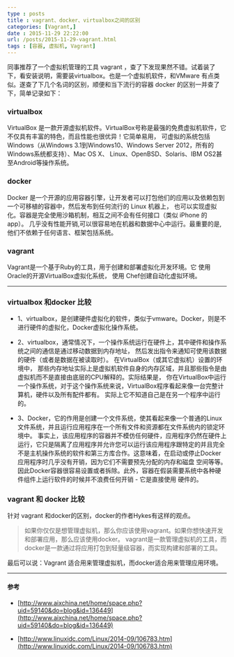 ```yaml
---
type : posts
title : vagrant、docker、virtualbox之间的区别
categories: [Vagrant,] 
date : 2015-11-29 22:22:00
url: /posts/2015-11-29-vagrant.html 
tags : [容器, 虚拟机, Vagrant]
---
```




同事推荐了一个虚拟机管理的工具 vagrant ，查了下发现果然不错。试着装了下，看安装说明，需要装virtualbox。也是一个虚拟机软件，和VMware
有点类似。遂查了下几个名词的区别，顺便和当下流行的容器 docker 的区别一并查了下，简单记录如下：
<!-- more -->
### virtualbox 

VirtualBox 是一款开源虚拟机软件。VirtualBox号称是最强的免费虚拟机软件，它不仅具有丰富的特色，而且性能也很优异！它简单易用，
可虚拟的系统包括Windows（从Windows 3.1到Windows10、Windows Server 2012，所有的Windows系统都支持）、Mac OS X、
Linux、OpenBSD、Solaris、IBM OS2甚至Android等操作系统。



### docker

Docker 是一个开源的应用容器引擎，让开发者可以打包他们的应用以及依赖包到一个可移植的容器中，然后发布到任何流行的 Linux 机器上，
也可以实现虚拟化。容器是完全使用沙箱机制，相互之间不会有任何接口（类似 iPhone 的 app）。
几乎没有性能开销,可以很容易地在机器和数据中心中运行。最重要的是,他们不依赖于任何语言、框架包括系统。


### vagrant 

Vagrant是一个基于Ruby的工具，用于创建和部署虚拟化开发环境。它 使用Oracle的开源VirtualBox虚拟化系统，
使用 Chef创建自动化虚拟环境。

---

### virtualbox 和docker 比较 

- 1、virtualbox，是创建硬件虚拟化的软件，类似于vmware。Docker，则是不进行硬件的虚拟化，Docker虚拟化操作系统。

- 2、virtualbox，通常情况下，一个操作系统运行在硬件上，其中硬件和操作系统之间的通信是通过移动数据到内存地址，
    然后发出指令来通知可使用该数据的硬件（或者是数据在被读取时）。 在VirtualBox（或其它虚拟机）设置的环境中，
    那些内存地址实际上是虚拟机软件自身的内存区域，并且那些指令是由虚拟机而不是直接由底层的CPU解释的。实际结果是，
    你在VirtualBox中运行一个操作系统，对于这个操作系统来说，VirtualBox程序看起来像一台完整计算机，硬件以及所有配件都有。
    实际上它不知道自己是在另一个程序中运行的。

- 3、Docker，它的作用是创建一个文件系统，使其看起来像一个普通的Linux文件系统，并且运行应用程序在一个所有文件和资源都在文件系统内的锁定环境中。
  事实上，该应用程序的容器并不模仿任何硬件，应用程序仍然在硬件上运行，它只是隔离了应用程序并允许您可以运行该应用程序跟特定的并且完全
  不是主机操作系统的软件和第三方库合作。这意味着，在启动或停止Docker应用程序时几乎没有开销，因为它们不需要预先分配的内存和磁盘
  空间等等。因此Docker容器很容易设置或者拆除。此外，容器在假装需要系统中各种硬件组件上运行软件的时候并不浪费任何开销 - 它是直接使用
  硬件的。
  
### vagrant 和 docker 比较

针对 vagrant 和docker的区别，docker的作者Hykes有这样的观点。

>如果你仅仅是想管理虚拟机，那么你应该使用vagrant。如果你想快速开发和部署应用，那么应该使用docker。
vagrant是一款管理虚拟机的工具，而docker是一款通过将应用打包到轻量级容器，而实现构建和部署的工具。

最后可以说：Vagrant 适合用来管理虚拟机，而docker适合用来管理应用环境。

--- 

#### 参考

* [http://www.aixchina.net/home/space.php?uid=59140&do=blog&id=136449](http://www.aixchina.net/home/space.php?uid=59140&do=blog&id=136449)

* [http://www.linuxidc.com/Linux/2014-09/106783.htm](http://www.linuxidc.com/Linux/2014-09/106783.htm)
